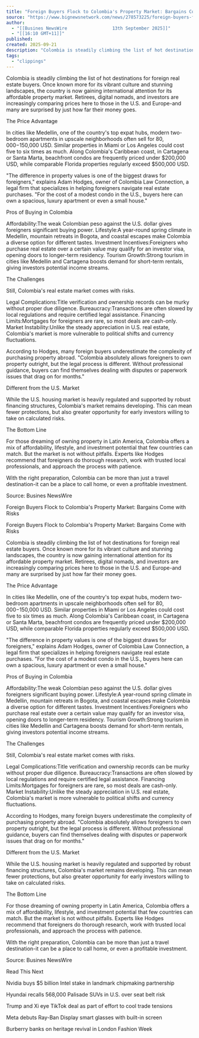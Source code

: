 ```yaml
---
title: "Foreign Buyers Flock to Colombia's Property Market: Bargains Come with Risks"
source: "https://www.bignewsnetwork.com/news/278573225/foreign-buyers-flock-to-colombia-property-market-bargains-come-with-risks"
author:
  - "[[Busines NewsWire                 13th September 2025]]"
  - "[[16:10 GMT+11]]"
published:
created: 2025-09-21
description: "Colombia is steadily climbing the list of hot destinations for foreign real estate buyers. Once known more for its vibrant culture and stunning landscapes, the country is now gaining international attention for its affordable property market. Retirees, digital nomads, and investors are increasingly comparing prices here to those in the U.S. and Europe-and many are..."
tags:
  - "clippings"
---
```

Colombia is steadily climbing the list of hot destinations for foreign real estate buyers. Once known more for its vibrant culture and stunning landscapes, the country is now gaining international attention for its affordable property market. Retirees, digital nomads, and investors are increasingly comparing prices here to those in the U.S. and Europe-and many are surprised by just how far their money goes.

The Price Advantage

In cities like Medellin, one of the country's top expat hubs, modern two-bedroom apartments in upscale neighborhoods often sell for $80,000-$150,000 USD. Similar properties in Miami or Los Angeles could cost five to six times as much. Along Colombia's Caribbean coast, in Cartagena or Santa Marta, beachfront condos are frequently priced under $200,000 USD, while comparable Florida properties regularly exceed $500,000 USD.

"The difference in property values is one of the biggest draws for foreigners," explains Adam Hodges, owner of Colombia Law Connection, a legal firm that specializes in helping foreigners navigate real estate purchases. "For the cost of a modest condo in the U.S., buyers here can own a spacious, luxury apartment or even a small house."

Pros of Buying in Colombia

Affordability:The weak Colombian peso against the U.S. dollar gives foreigners significant buying power.
Lifestyle:A year-round spring climate in Medellin, mountain retreats in Bogota, and coastal escapes make Colombia a diverse option for different tastes.
Investment Incentives:Foreigners who purchase real estate over a certain value may qualify for an investor visa, opening doors to longer-term residency.
Tourism Growth:Strong tourism in cities like Medellin and Cartagena boosts demand for short-term rentals, giving investors potential income streams.

The Challenges

Still, Colombia's real estate market comes with risks.

Legal Complications:Title verification and ownership records can be murky without proper due diligence.
Bureaucracy:Transactions are often slowed by local regulations and require certified legal assistance.
Financing Limits:Mortgages for foreigners are rare, so most deals are cash-only.
Market Instability:Unlike the steady appreciation in U.S. real estate, Colombia's market is more vulnerable to political shifts and currency fluctuations.

According to Hodges, many foreign buyers underestimate the complexity of purchasing property abroad. "Colombia absolutely allows foreigners to own property outright, but the legal process is different. Without professional guidance, buyers can find themselves dealing with disputes or paperwork issues that drag on for months."

Different from the U.S. Market

While the U.S. housing market is heavily regulated and supported by robust financing structures, Colombia's market remains developing. This can mean fewer protections, but also greater opportunity for early investors willing to take on calculated risks.

The Bottom Line

For those dreaming of owning property in Latin America, Colombia offers a mix of affordability, lifestyle, and investment potential that few countries can match. But the market is not without pitfalls. Experts like Hodges recommend that foreigners do thorough research, work with trusted local professionals, and approach the process with patience.

With the right preparation, Colombia can be more than just a travel destination-it can be a place to call home, or even a profitable investment.

Source: Busines NewsWire

Foreign Buyers Flock to Colombia's Property Market: Bargains Come with Risks

Foreign Buyers Flock to Colombia's Property Market: Bargains Come with Risks

  

Colombia is steadily climbing the list of hot destinations for foreign real estate buyers. Once known more for its vibrant culture and stunning landscapes, the country is now gaining international attention for its affordable property market. Retirees, digital nomads, and investors are increasingly comparing prices here to those in the U.S. and Europe-and many are surprised by just how far their money goes.

The Price Advantage

In cities like Medellin, one of the country's top expat hubs, modern two-bedroom apartments in upscale neighborhoods often sell for $80,000-$150,000 USD. Similar properties in Miami or Los Angeles could cost five to six times as much. Along Colombia's Caribbean coast, in Cartagena or Santa Marta, beachfront condos are frequently priced under $200,000 USD, while comparable Florida properties regularly exceed $500,000 USD.

"The difference in property values is one of the biggest draws for foreigners," explains Adam Hodges, owner of Colombia Law Connection, a legal firm that specializes in helping foreigners navigate real estate purchases. "For the cost of a modest condo in the U.S., buyers here can own a spacious, luxury apartment or even a small house."

Pros of Buying in Colombia

Affordability:The weak Colombian peso against the U.S. dollar gives foreigners significant buying power.
Lifestyle:A year-round spring climate in Medellin, mountain retreats in Bogota, and coastal escapes make Colombia a diverse option for different tastes.
Investment Incentives:Foreigners who purchase real estate over a certain value may qualify for an investor visa, opening doors to longer-term residency.
Tourism Growth:Strong tourism in cities like Medellin and Cartagena boosts demand for short-term rentals, giving investors potential income streams.

The Challenges

Still, Colombia's real estate market comes with risks.

Legal Complications:Title verification and ownership records can be murky without proper due diligence.
Bureaucracy:Transactions are often slowed by local regulations and require certified legal assistance.
Financing Limits:Mortgages for foreigners are rare, so most deals are cash-only.
Market Instability:Unlike the steady appreciation in U.S. real estate, Colombia's market is more vulnerable to political shifts and currency fluctuations.

According to Hodges, many foreign buyers underestimate the complexity of purchasing property abroad. "Colombia absolutely allows foreigners to own property outright, but the legal process is different. Without professional guidance, buyers can find themselves dealing with disputes or paperwork issues that drag on for months."

Different from the U.S. Market

While the U.S. housing market is heavily regulated and supported by robust financing structures, Colombia's market remains developing. This can mean fewer protections, but also greater opportunity for early investors willing to take on calculated risks.

The Bottom Line

For those dreaming of owning property in Latin America, Colombia offers a mix of affordability, lifestyle, and investment potential that few countries can match. But the market is not without pitfalls. Experts like Hodges recommend that foreigners do thorough research, work with trusted local professionals, and approach the process with patience.

With the right preparation, Colombia can be more than just a travel destination-it can be a place to call home, or even a profitable investment.

Source: Busines NewsWire

Read This Next

Nvidia buys $5 billion Intel stake in landmark chipmaking partnership

Hyundai recalls 568,000 Palisade SUVs in U.S. over seat belt risk

Trump and Xi eye TikTok deal as part of effort to cool trade tensions

Meta debuts Ray-Ban Display smart glasses with built-in screen

Burberry banks on heritage revival in London Fashion Week